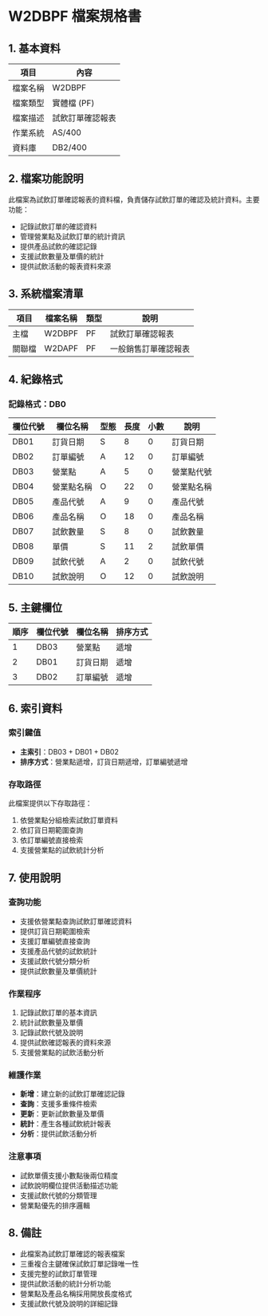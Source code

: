 # W2DBPF 檔案規格書

## 1. 基本資料

| 項目 | 內容 |
|------|------|
| 檔案名稱 | W2DBPF |
| 檔案類型 | 實體檔 (PF) |
| 檔案描述 | 試飲訂單確認報表 |
| 作業系統 | AS/400 |
| 資料庫 | DB2/400 |

## 2. 檔案功能說明

此檔案為試飲訂單確認報表的資料檔，負責儲存試飲訂單的確認及統計資料。主要功能：
- 記錄試飲訂單的確認資料
- 管理營業點及試飲訂單的統計資訊
- 提供產品試飲的確認記錄
- 支援試飲數量及單價的統計
- 提供試飲活動的報表資料來源

## 3. 系統檔案清單

| 項目 | 檔案名稱 | 類型 | 說明 |
|------|----------|------|------|
| 主檔 | W2DBPF | PF | 試飲訂單確認報表 |
| 關聯檔 | W2DAPF | PF | 一般銷售訂單確認報表 |

## 4. 紀錄格式

### 記錄格式：DB0

| 欄位代號 | 欄位名稱 | 型態 | 長度 | 小數 | 說明 |
|----------|----------|------|------|------|------|
| DB01 | 訂貨日期 | S | 8 | 0 | 訂貨日期 |
| DB02 | 訂單編號 | A | 12 | 0 | 訂單編號 |
| DB03 | 營業點 | A | 5 | 0 | 營業點代號 |
| DB04 | 營業點名稱 | O | 22 | 0 | 營業點名稱 |
| DB05 | 產品代號 | A | 9 | 0 | 產品代號 |
| DB06 | 產品名稱 | O | 18 | 0 | 產品名稱 |
| DB07 | 試飲數量 | S | 8 | 0 | 試飲數量 |
| DB08 | 單價 | S | 11 | 2 | 試飲單價 |
| DB09 | 試飲代號 | A | 2 | 0 | 試飲代號 |
| DB10 | 試飲說明 | O | 12 | 0 | 試飲說明 |

## 5. 主鍵欄位

| 順序 | 欄位代號 | 欄位名稱 | 排序方式 |
|------|----------|----------|----------|
| 1 | DB03 | 營業點 | 遞增 |
| 2 | DB01 | 訂貨日期 | 遞增 |
| 3 | DB02 | 訂單編號 | 遞增 |

## 6. 索引資料

### 索引鍵值
- **主索引**：DB03 + DB01 + DB02
- **排序方式**：營業點遞增，訂貨日期遞增，訂單編號遞增

### 存取路徑
此檔案提供以下存取路徑：
1. 依營業點分組檢索試飲訂單資料
2. 依訂貨日期範圍查詢
3. 依訂單編號直接檢索
4. 支援營業點的試飲統計分析

## 7. 使用說明

### 查詢功能
- 支援依營業點查詢試飲訂單確認資料
- 提供訂貨日期範圍檢索
- 支援訂單編號直接查詢
- 支援產品代號的試飲統計
- 支援試飲代號分類分析
- 提供試飲數量及單價統計

### 作業程序
1. 記錄試飲訂單的基本資訊
2. 統計試飲數量及單價
3. 記錄試飲代號及說明
4. 提供試飲確認報表的資料來源
5. 支援營業點的試飲活動分析

### 維護作業
- **新增**：建立新的試飲訂單確認記錄
- **查詢**：支援多重條件檢索
- **更新**：更新試飲數量及單價
- **統計**：產生各種試飲統計報表
- **分析**：提供試飲活動分析

### 注意事項
- 試飲單價支援小數點後兩位精度
- 試飲說明欄位提供活動描述功能
- 支援試飲代號的分類管理
- 營業點優先的排序邏輯

## 8. 備註

- 此檔案為試飲訂單確認的報表檔案
- 三重複合主鍵確保試飲訂單記錄唯一性
- 支援完整的試飲訂單管理
- 提供試飲活動的統計分析功能
- 營業點及產品名稱採用開放長度格式
- 支援試飲代號及說明的詳細記錄 
